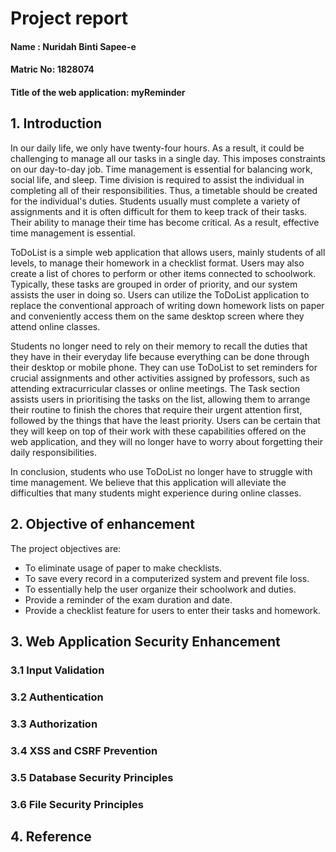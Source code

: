 # Project report

#### Name : Nuridah Binti Sapee-e
#### Matric No: 1828074
#### Title of the web application: myReminder

## 1. Introduction
In our daily life, we only have twenty-four hours. As a result, it could be challenging to manage all our tasks in a single day. This imposes constraints on our day-to-day job. Time management is essential for balancing work, social life, and sleep. Time division is required to assist the individual in completing all of their responsibilities. Thus, a timetable should be created for the individual's duties. Students usually must complete a variety of assignments and it is often difficult for them to keep track of their tasks. Their ability to manage their time has become critical. As a result, effective time management is essential.

ToDoList is a simple web application that allows users, mainly students of all levels, to manage their homework in a checklist format. Users may also create a list of chores to perform or other items connected to schoolwork. Typically, these tasks are grouped in order of priority, and our system assists the user in doing so. Users can utilize the ToDoList application to replace the conventional approach of writing down homework lists on paper and conveniently access them on the same desktop screen where they attend online classes.

Students no longer need to rely on their memory to recall the duties that they have in their everyday life because everything can be done through their desktop or mobile phone. They can use ToDoList to set reminders for crucial assignments and other activities assigned by professors, such as attending extracurricular classes or online meetings. The Task section assists users in prioritising the tasks on the list, allowing them to arrange their routine to finish the chores that require their urgent attention first, followed by the things that have the least priority. Users can be certain that they will keep on top of their work with these capabilities offered on the web application, and they will no longer have to worry about forgetting their daily responsibilities.

In conclusion, students who use ToDoList no longer have to struggle with time management. We believe that this application will alleviate the difficulties that many students might experience during online classes.

## 2. Objective of enhancement
The project objectives are:
- To eliminate usage of paper to make checklists.
- To save every record in a computerized system and prevent file loss.
- To essentially help the user organize their schoolwork and duties.
- Provide a reminder of the exam duration and date.
- Provide a checklist feature for users to enter their tasks and homework.


## 3. Web Application Security Enhancement
   ### 3.1 Input Validation
   ### 3.2 Authentication
   ### 3.3 Authorization
   ### 3.4 XSS and CSRF Prevention
   ### 3.5 Database Security Principles
   ### 3.6 File Security Principles

## 4. Reference

